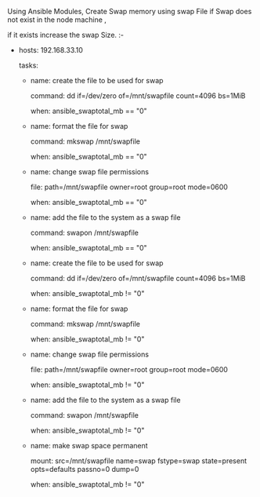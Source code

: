 Using Ansible Modules, Create Swap memory using swap File if Swap does not exist in the node machine ,

if it exists increase the swap Size. :-





- hosts: 192.168.33.10

  tasks:

  - name: create the file to be used for swap

    command: dd if=/dev/zero of=/mnt/swapfile count=4096 bs=1MiB

    when: ansible\_swaptotal\_mb == &quot;0&quot;

  - name: format the file for swap

    command: mkswap /mnt/swapfile

    when: ansible\_swaptotal\_mb == &quot;0&quot;

  - name: change swap file permissions

    file: path=/mnt/swapfile owner=root group=root mode=0600

    when: ansible\_swaptotal\_mb == &quot;0&quot;

  - name: add the file to the system as a swap file

    command: swapon /mnt/swapfile

    when: ansible\_swaptotal\_mb == &quot;0&quot;

  - name: create the file to be used for swap

    command: dd if=/dev/zero of=/mnt/swapfile count=4096 bs=1MiB

    when: ansible\_swaptotal\_mb != &quot;0&quot;

  - name: format the file for swap

    command: mkswap /mnt/swapfile

    when: ansible\_swaptotal\_mb != &quot;0&quot;

  - name: change swap file permissions

    file: path=/mnt/swapfile owner=root group=root mode=0600

    when: ansible\_swaptotal\_mb != &quot;0&quot;

  - name: add the file to the system as a swap file

    command: swapon /mnt/swapfile

    when: ansible\_swaptotal\_mb != &quot;0&quot;

  - name: make swap space permanent

    mount: src=/mnt/swapfile name=swap fstype=swap state=present opts=defaults passno=0 dump=0

    when: ansible\_swaptotal\_mb != &quot;0&quot;
